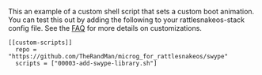 This an example of a custom shell script that sets a custom boot animation. You can test this out by adding the following to your rattlesnakeos-stack config file. See the [FAQ](https://github.com/dan-v/rattlesnakeos-stack#faq) for more details on customizations.

```
[[custom-scripts]]
  repo = "https://github.com/TheRandMan/microg_for_rattlesnakeos/swype"
  scripts = ["00003-add-swype-library.sh"]
```
